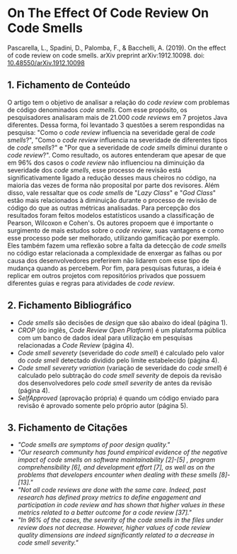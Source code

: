# On The Effect Of Code Review On Code Smells

Pascarella, L., Spadini, D., Palomba, F., & Bacchelli, A. (2019). On the effect of code review on code smells. arXiv preprint arXiv:1912.10098. doi: [10.48550/arXiv.1912.10098](https://doi.org/10.48550/arXiv.1912.10098)

## 1. Fichamento de Conteúdo

O artigo tem o objetivo de analisar a relação do _code review_ com problemas de código denominados _code smells_. Com esse propósito, os pesquisadores analisaram mais de 21.000 _code reviews_ em 7 projetos Java diferentes. Dessa forma, foi levantado 3 questões a serem respondidas na pesquisa: "Como o _code review_ influencia na severidade geral de _code smells_?", "Como o _code review_ influencia na severidade de diferentes tipos de _code smells_?" e "Por que a severidade de _code smells_ diminui durante o _code review_?". Como resultado, os autores entenderam que apesar de que em 96% dos casos o _code review_ não influenciou na diminuição da severidade dos _code smells_, esse processo de revisão está significativamente ligado a redução desses maus cheiros no código, na maioria das vezes de forma não proposital por parte dos revisores. Além disso, vale ressaltar que os _code smells_ de "_Lazy Class_" e "_God Class_" estão mais relacionados à diminuição durante o processo de revisão de código do que as outras métricas analisadas. Para percepção dos resultados foram feitos modelos estatísticos usando a classificação de Pearson, Wilcoxon e Cohen's. Os autores propoem que é importante o surgimento de mais estudos sobre o _code review_, suas vantagens e como esse processo pode ser melhorado, utilizando gamificação por exemplo. Eles também fazem uma reflexão sobre a falta da detecção de _code smells_ no código estar relacionada a complexidade de enxergar as falhas ou por causa dos desenvolvedores preferirem não lidarem com esse tipo de mudança quando as percebem. Por fim, para pesquisas futuras, a ideia é replicar em outros projetos com repositórios privados que possuem diferentes guias e regras para atividades de _code review_.

## 2. Fichamento Bibliográfico

- _Code smells_ são decisões de _design_ que são abaixo do ideal (página 1).
- _CROP_ (do inglês, _Code Review Open Platform_) é um plataforma pública com um banco de dados ideal para utilização em pesquisas relacionadas a _Code Review_ (página 4).
- _Code smell severety_ (severidade do _code smell_) é calculado pelo valor do _code smell_ detectado dividido pelo limite estabelecido (página 4).
- _Code smell severety variation_ (variação de severidade do _code smell_) é calculado pelo subtração do _code smell severity_ de depois da revisão dos desenvolvedores pelo _code smell severity_ de antes da revisão (página 4).
- _SelfApproved_ (aprovação própria) é quando um código enviado para revisão é aprovado somente pelo próprio autor (página 5).

## 3. Fichamento de Citações

- _"Code smells are symptoms of poor design quality."_
- _"Our research community has found empirical evidence of the negative impact of code smells on software maintainability [2]-[5] , program comprehensibility [6], and development effort [7], as well as on the problems that developers encounter when dealing with these smells [8]-[13]."_
- _"Not all code reviews are done with the same care. Indeed, past research has defined proxy metrics to define engagement and participation in code review and has shown that higher values in these metrics related to a better outcome for a code review [37]."_
- _"In 96% of the cases, the severity of the code smells in the files under review does not decrease. However, higher values of code review quality dimensions are indeed significantly related to a decrease in code smell severity."_
